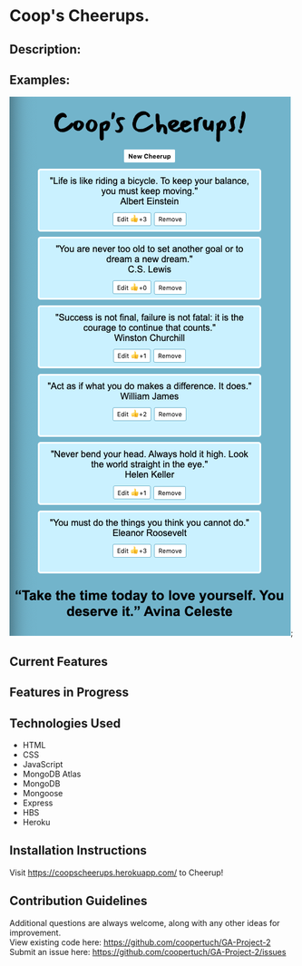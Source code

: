 <h1>Coop's Cheerups.</h1> 

## Description:


## Examples:
![Project Example 1](images/ProjectExample1.png);

## Current Features


## Features in Progress


## Technologies Used
* HTML
* CSS
* JavaScript
* MongoDB Atlas
* MongoDB 
* Mongoose
* Express
* HBS
* Heroku

## Installation Instructions
Visit https://coopscheerups.herokuapp.com/ to Cheerup!

## Contribution Guidelines
Additional questions are always welcome, along with any other ideas for improvement.<br>
View existing code here: https://github.com/coopertuch/GA-Project-2<br>
Submit an issue here: https://github.com/coopertuch/GA-Project-2/issues

